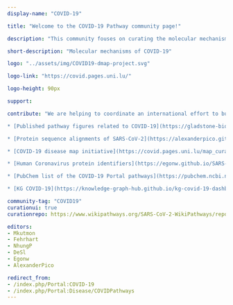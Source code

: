 ```yaml
---
display-name: "COVID-19"

title: "Welcome to the COVID-19 Pathway community page!"

description: "This community fouses on curating the molecular mechanisms of COVID-19. It is part of a larger community effort called the [COVID-19 Disease Map](https://covid.pages.uni.lu/). After an initial comment in 2020 in Scientific Data [Ostaszewski, et al.](http://doi.org/10.1038/s41597-020-0477-8), a longer paper from the whole community was published in 2021 in Molecular Systems Biology: [Ostaszewski, et al.](https://doi.org/10.15252/msb.202110387). More recently, the community is working on a paper focused on different analysis and modelling approaches using the COVID-19 Disease Map, currently available on bioXriv [Niarakis, et al.](https://doi.org/10.1101/2022.12.17.520865)"

short-description: "Molecular mechanisms of COVID-19"

logo: "../assets/img/COVID19-dmap-project.svg"

logo-link: "https://covid.pages.uni.lu/"

logo-height: 90px

support:

contribute: "We are helping to coordinate an international effort to build and curate pathway models relevant to the COVID-19 pandemic. If you find or add a pathway at WikiPathways that should be included in this collection, please let us know by contacting Martina Kutmon (mkutmon[AT]gmail.com). Resources to get started:

* [Published pathway figures related to COVID-19](https://gladstone-bioinformatics.shinyapps.io/shiny-covidpathways/)

* [Protein sequence alignments of SARS-CoV-2](https://alexanderpico.github.io/SARS-CoV-2_Alignments/)

* [COVID-19 disease map initiative](https://covid.pages.uni.lu/map_curation): a broader community of pathway curators working with WikiPathways, Pathway Commons, Reactome, Cell Designer and more.

* [Human Coronavirus protein identifiers](https://egonw.github.io/SARS-CoV-2-Queries/sparql/virusProteinsAll.code.html) and [SARS-CoV-2 protein identifiers](https://egonw.github.io/SARS-CoV-2-Queries/sparql/virusProteins.code.html)

* [PubChem list of the COVID-19 Portal pathways](https://pubchem.ncbi.nlm.nih.gov/#query=coronavirus&tab=pathway)

* [KG COVID-19](https://knowledge-graph-hub.github.io/kg-covid-19-dashboard/): a knowledge graph aggregating many sources as RDF"

community-tag: "COVID19"
curationui: true
curationrepo: https://www.wikipathways.org/SARS-CoV-2-WikiPathways/reports/

editors:
- Mkutmon
- Fehrhart
- NhungP
- DeSl
- Egonw
- AlexanderPico

redirect_from:
- /index.php/Portal:COVID-19
- /index.php/Portal:Disease/COVIDPathways
---
```

